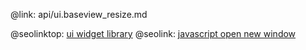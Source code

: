 @link: api/ui.baseview_resize.md

@seolinktop: [ui widget library](https://webix.com)
@seolink: [javascript open new window](https://webix.com/widget/window/)